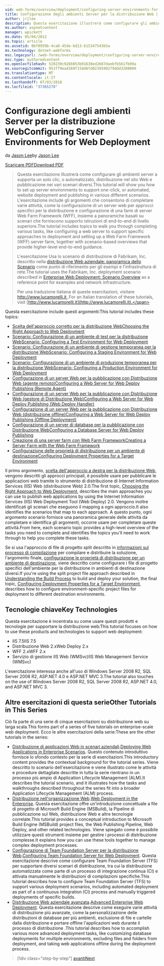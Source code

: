 ```yaml
---
uid: web-forms/overview/deployment/configuring-server-environments-for-web-deployment/configuring-server-environments-for-web-deployment
title: Configurazione degli ambienti Server per la distribuzione Web | Microsoft Docs
author: jrjlee
description: Questa esercitazione illustrerà come configurare gli ambienti server supporta un solo clic, o automatizzato, distribuzione nel sito Web e pubblicazione dei vari dello scenario diverse...
ms.author: aspnetcontent
manager: wpickett
ms.date: 05/04/2012
ms.topic: article
ms.assetid: 0bf0959b-4ca8-45de-bd13-b15347543b5a
ms.technology: dotnet-webforms
msc.legacyurl: /web-forms/overview/deployment/configuring-server-environments-for-web-deployment/configuring-server-environments-for-web-deployment
msc.type: authoredcontent
ms.openlocfilehash: 520239c926b853b91638ed2687daebfb561fb99a
ms.sourcegitcommit: 953ff9ea4369f154d6fd0239599279ddd3280009
ms.translationtype: MT
ms.contentlocale: it-IT
ms.lasthandoff: 07/03/2018
ms.locfileid: "37365270"
---
```

<a name="configuring-server-environments-for-web-deployment"></a><span data-ttu-id="72c4f-103">Configurazione degli ambienti Server per la distribuzione Web</span><span class="sxs-lookup"><span data-stu-id="72c4f-103">Configuring Server Environments for Web Deployment</span></span>
====================
<span data-ttu-id="72c4f-104">da [Jason Lee](https://github.com/jrjlee)</span><span class="sxs-lookup"><span data-stu-id="72c4f-104">by [Jason Lee](https://github.com/jrjlee)</span></span>

[<span data-ttu-id="72c4f-105">Scaricare PDF</span><span class="sxs-lookup"><span data-stu-id="72c4f-105">Download PDF</span></span>](https://msdnshared.blob.core.windows.net/media/MSDNBlogsFS/prod.evol.blogs.msdn.com/CommunityServer.Blogs.Components.WeblogFiles/00/00/00/63/56/8130.DeployingWebAppsInEnterpriseScenarios.pdf)

> <span data-ttu-id="72c4f-106">Questa esercitazione illustrerà come configurare gli ambienti server a supporta un solo clic, o automatizzato, distribuzione nel sito Web e pubblicazione nei vari scenari diversi.</span><span class="sxs-lookup"><span data-stu-id="72c4f-106">This tutorial will show you how to set up server environments to support one-click, or automated, website deployment and publishing in various different scenarios.</span></span> <span data-ttu-id="72c4f-107">L'esercitazione include gli argomenti che consentono di completare varie attività, come la configurazione di un server web per approcci specifici per la distribuzione e configurazione di una farm di server Web Farm Framework (WFF), insieme a panoramiche basati su scenari che forniscono supporto istruzioni di end-to-end di livello superiore.</span><span class="sxs-lookup"><span data-stu-id="72c4f-107">The tutorial includes topics to walk you through completing various tasks, like configuring a web server to support specific approaches to deployment and setting up a Web Farm Framework (WFF) server farm, together with scenario-based overviews that provide higher-level end-to-end guidance.</span></span>
> 
> <span data-ttu-id="72c4f-108">L'esercitazione Usa lo scenario di distribuzione di Fabrikam, Inc. descritto nella [distribuzione Web aziendale: panoramica dello Scenario](../deploying-web-applications-in-enterprise-scenarios/enterprise-web-deployment-scenario-overview.md) come punto di riferimento per gli esempi e l'infrastruttura di rete.</span><span class="sxs-lookup"><span data-stu-id="72c4f-108">The tutorial uses the Fabrikam, Inc. deployment scenario described in [Enterprise Web Deployment: Scenario Overview](../deploying-web-applications-in-enterprise-scenarios/enterprise-web-deployment-scenario-overview.md) as a reference point for examples and network infrastructure.</span></span>
> 
> <span data-ttu-id="72c4f-109">Per una traduzione italiana di queste esercitazioni, visitare [ http://www.lucamorelli.it ](http://www.lucamorelli.it).</span><span class="sxs-lookup"><span data-stu-id="72c4f-109">For an Italian translation of these tutorials, visit [http://www.lucamorelli.it](http://www.lucamorelli.it).</span></span>


<span data-ttu-id="72c4f-110">Questa esercitazione include questi argomenti:</span><span class="sxs-lookup"><span data-stu-id="72c4f-110">This tutorial includes these topics:</span></span>

- [<span data-ttu-id="72c4f-111">Scelta dell'approccio corretto per la distribuzione Web</span><span class="sxs-lookup"><span data-stu-id="72c4f-111">Choosing the Right Approach to Web Deployment</span></span>](choosing-the-right-approach-to-web-deployment.md)
- [<span data-ttu-id="72c4f-112">Scenario: Configurazione di un ambiente di test per la distribuzione Web</span><span class="sxs-lookup"><span data-stu-id="72c4f-112">Scenario: Configuring a Test Environment for Web Deployment</span></span>](scenario-configuring-a-test-environment-for-web-deployment.md)
- [<span data-ttu-id="72c4f-113">Scenario: Configurazione di un ambiente di gestione temporanea per la distribuzione Web</span><span class="sxs-lookup"><span data-stu-id="72c4f-113">Scenario: Configuring a Staging Environment for Web Deployment</span></span>](scenario-configuring-a-staging-environment-for-web-deployment.md)
- [<span data-ttu-id="72c4f-114">Scenario: Configurazione di un ambiente di produzione temporanea per la distribuzione Web</span><span class="sxs-lookup"><span data-stu-id="72c4f-114">Scenario: Configuring a Production Environment for Web Deployment</span></span>](scenario-configuring-a-production-environment-for-web-deployment.md)
- [<span data-ttu-id="72c4f-115">Configurazione di un server Web per la pubblicazione con Distribuzione Web (agente remoto)</span><span class="sxs-lookup"><span data-stu-id="72c4f-115">Configuring a Web Server for Web Deploy Publishing (Remote Agent)</span></span>](configuring-a-web-server-for-web-deploy-publishing-remote-agent.md)
- [<span data-ttu-id="72c4f-116">Configurazione di un server Web per la pubblicazione con Distribuzione Web (gestore di Distribuzione Web)</span><span class="sxs-lookup"><span data-stu-id="72c4f-116">Configuring a Web Server for Web Deploy Publishing (Web Deploy Handler)</span></span>](configuring-a-web-server-for-web-deploy-publishing-web-deploy-handler.md)
- [<span data-ttu-id="72c4f-117">Configurazione di un server Web per la pubblicazione con Distribuzione Web (distribuzione offline)</span><span class="sxs-lookup"><span data-stu-id="72c4f-117">Configuring a Web Server for Web Deploy Publishing (Offline Deployment)</span></span>](configuring-a-web-server-for-web-deploy-publishing-offline-deployment.md)
- [<span data-ttu-id="72c4f-118">Configurazione di un server di database per la pubblicazione con Distribuzione Web</span><span class="sxs-lookup"><span data-stu-id="72c4f-118">Configuring a Database Server for Web Deploy Publishing</span></span>](configuring-a-database-server-for-web-deploy-publishing.md)
- [<span data-ttu-id="72c4f-119">Creazione di una server farm con Web Farm Framework</span><span class="sxs-lookup"><span data-stu-id="72c4f-119">Creating a Server Farm with the Web Farm Framework</span></span>](creating-a-server-farm-with-the-web-farm-framework.md)
- [<span data-ttu-id="72c4f-120">Configurazione delle proprietà di distribuzione per un ambiente di destinazione</span><span class="sxs-lookup"><span data-stu-id="72c4f-120">Configuring Deployment Properties for a Target Environment</span></span>](configuring-deployment-properties-for-a-target-environment.md)

<span data-ttu-id="72c4f-121">Il primo argomento, [scelta dell'approccio a destra per la distribuzione Web](choosing-the-right-approach-to-web-deployment.md), vengono descritti gli approcci principali, è possibile usare per pubblicare le applicazioni web tramite lo strumento di distribuzione di Internet Information Services (IIS) Web (distribuzione Web) 2.0.</span><span class="sxs-lookup"><span data-stu-id="72c4f-121">The first topic, [Choosing the Right Approach to Web Deployment](choosing-the-right-approach-to-web-deployment.md), describes the main approaches you can use to publish web applications by using the Internet Information Services (IIS) Web Deployment Tool (Web Deploy) 2.0.</span></span> <span data-ttu-id="72c4f-122">Vengono inoltre identificati gli scenari che eseguono il mapping a ogni approccio.</span><span class="sxs-lookup"><span data-stu-id="72c4f-122">It also identifies the scenarios that map to each approach.</span></span> <span data-ttu-id="72c4f-123">A questo punto, ogni argomento scenario fornisce una panoramica generale delle attività da completare e identifica gli argomenti, occorre usare per completare queste attività.</span><span class="sxs-lookup"><span data-stu-id="72c4f-123">From here, each scenario topic provides a high-level overview of the tasks you need to complete and identifies the topics you'll need to work through to help you complete these tasks.</span></span>

<span data-ttu-id="72c4f-124">Se si usa l'approccio di file di progetto split descritto in [informazioni sul processo di compilazione](../web-deployment-in-the-enterprise/understanding-the-build-process.md) per compilare e distribuire la soluzione, l'argomento finale, [configurazione le proprietà di distribuzione per un ambiente di destinazione](configuring-deployment-properties-for-a-target-environment.md), viene descritto come configurare i file di progetto specifici dell'ambiente per la distribuzione in ambienti di destinazione diversi.</span><span class="sxs-lookup"><span data-stu-id="72c4f-124">If you're using the split project file approach described in [Understanding the Build Process](../web-deployment-in-the-enterprise/understanding-the-build-process.md) to build and deploy your solution, the final topic, [Configuring Deployment Properties for a Target Environment](configuring-deployment-properties-for-a-target-environment.md), describes how to configure environment-specific project files for deployment to different destination environments.</span></span>

## <a name="key-technologies"></a><span data-ttu-id="72c4f-125">Tecnologie chiave</span><span class="sxs-lookup"><span data-stu-id="72c4f-125">Key Technologies</span></span>

<span data-ttu-id="72c4f-126">Questa esercitazione è incentrata su come usare questi prodotti e tecnologie per supportare la distribuzione web:</span><span class="sxs-lookup"><span data-stu-id="72c4f-126">This tutorial focuses on how to use these products and technologies to support web deployment:</span></span>

- <span data-ttu-id="72c4f-127">IIS 7.5</span><span class="sxs-lookup"><span data-stu-id="72c4f-127">IIS 7.5</span></span>
- <span data-ttu-id="72c4f-128">Distribuzione Web 2.x</span><span class="sxs-lookup"><span data-stu-id="72c4f-128">Web Deploy 2.x</span></span>
- <span data-ttu-id="72c4f-129">WFF 2.x</span><span class="sxs-lookup"><span data-stu-id="72c4f-129">WFF 2.x</span></span>
- <span data-ttu-id="72c4f-130">Servizio di gestione IIS Web (WMSvc)</span><span class="sxs-lookup"><span data-stu-id="72c4f-130">IIS Web Management Service (WMSvc)</span></span>

<span data-ttu-id="72c4f-131">L'esercitazione interessa anche all'uso di Windows Server 2008 R2, SQL Server 2008 R2, ASP.NET 4.0 e ASP.NET MVC 3.</span><span class="sxs-lookup"><span data-stu-id="72c4f-131">The tutorial also touches on the use of Windows Server 2008 R2, SQL Server 2008 R2, ASP.NET 4.0, and ASP.NET MVC 3.</span></span>

## <a name="other-tutorials-in-this-series"></a><span data-ttu-id="72c4f-132">Altre esercitazioni di questa serie</span><span class="sxs-lookup"><span data-stu-id="72c4f-132">Other Tutorials in This Series</span></span>

<span data-ttu-id="72c4f-133">Ciò fa parte di una serie di cinque esercitazioni su distribuzione web su larga scala.</span><span class="sxs-lookup"><span data-stu-id="72c4f-133">This forms part of a series of five tutorials on enterprise-scale web deployment.</span></span> <span data-ttu-id="72c4f-134">Ecco le altre esercitazioni della serie:</span><span class="sxs-lookup"><span data-stu-id="72c4f-134">These are the other tutorials in the series:</span></span>

- <span data-ttu-id="72c4f-135">[Distribuzione di applicazioni Web in scenari aziendali](../deploying-web-applications-in-enterprise-scenarios/deploying-web-applications-in-enterprise-scenarios.md).</span><span class="sxs-lookup"><span data-stu-id="72c4f-135">[Deploying Web Applications in Enterprise Scenarios](../deploying-web-applications-in-enterprise-scenarios/deploying-web-applications-in-enterprise-scenarios.md).</span></span> <span data-ttu-id="72c4f-136">Questo contenuto introduttivo fornisce lo sfondo contesto per la serie di esercitazioni.</span><span class="sxs-lookup"><span data-stu-id="72c4f-136">This introductory content provides the contextual background for the tutorial series.</span></span> <span data-ttu-id="72c4f-137">Viene descritto lo scenario dell'esercitazione e viene illustrato come le attività e procedure dettagliate descritte in tutta la serie rientrano in un processo più ampio di Application Lifecycle Management (ALM).</span><span class="sxs-lookup"><span data-stu-id="72c4f-137">It describes the tutorial scenario, and it illustrates how the tasks and walkthroughs described throughout the series fit into a broader Application Lifecycle Management (ALM) process.</span></span>
- <span data-ttu-id="72c4f-138">[Distribuzione nell'organizzazione Web](../web-deployment-in-the-enterprise/web-deployment-in-the-enterprise.md).</span><span class="sxs-lookup"><span data-stu-id="72c4f-138">[Web Deployment in the Enterprise](../web-deployment-in-the-enterprise/web-deployment-in-the-enterprise.md).</span></span> <span data-ttu-id="72c4f-139">Questa esercitazione offre un'introduzione concettuale a file di progetto di Microsoft Build Engine (MSBuild), la Pipeline di pubblicazione sul Web, distribuzione Web e altre tecnologie correlate.</span><span class="sxs-lookup"><span data-stu-id="72c4f-139">This tutorial provides a conceptual introduction to Microsoft Build Engine (MSBuild) project files, the Web Publishing Pipeline, Web Deploy, and other related technologies.</span></span> <span data-ttu-id="72c4f-140">Viene spiegato come è possibile utilizzare questi strumenti insieme per gestire i processi di distribuzione complesse.</span><span class="sxs-lookup"><span data-stu-id="72c4f-140">It explains how you can use these tools together to manage complex deployment processes.</span></span>
- <span data-ttu-id="72c4f-141">[Configurazione di Team Foundation Server per la distribuzione Web](../configuring-team-foundation-server-for-web-deployment/configuring-team-foundation-server-for-web-deployment.md).</span><span class="sxs-lookup"><span data-stu-id="72c4f-141">[Configuring Team Foundation Server for Web Deployment](../configuring-team-foundation-server-for-web-deployment/configuring-team-foundation-server-for-web-deployment.md).</span></span> <span data-ttu-id="72c4f-142">Questa esercitazione descrive come configurare Team Foundation Server (TFS) per supportare diversi scenari di distribuzione, tra cui la distribuzione automatizzata come parte di un processo di integrazione continua (CI) e attivata manualmente le distribuzioni di compilazioni specifiche.</span><span class="sxs-lookup"><span data-stu-id="72c4f-142">This tutorial describes how to configure Team Foundation Server (TFS) to support various deployment scenarios, including automated deployment as part of a continuous integration (CI) process and manually triggered deployments of specific builds.</span></span>
- <span data-ttu-id="72c4f-143">[Distribuzione Web aziendale avanzata](../advanced-enterprise-web-deployment/advanced-enterprise-web-deployment.md).</span><span class="sxs-lookup"><span data-stu-id="72c4f-143">[Advanced Enterprise Web Deployment](../advanced-enterprise-web-deployment/advanced-enterprise-web-deployment.md).</span></span> <span data-ttu-id="72c4f-144">Questa esercitazione descrive come eseguire varie attività di distribuzione più avanzate, come la personalizzazione delle distribuzioni di database per più ambienti, esclusione di file e cartelle dalla distribuzione e portare offline l'applicazioni web durante il processo di distribuzione .</span><span class="sxs-lookup"><span data-stu-id="72c4f-144">This tutorial describes how to accomplish various more advanced deployment tasks, like customizing database deployments for multiple environments, excluding files and folders from deployment, and taking web applications offline during the deployment process.</span></span>

> [!div class="step-by-step"]
> [<span data-ttu-id="72c4f-145">avanti</span><span class="sxs-lookup"><span data-stu-id="72c4f-145">Next</span></span>](choosing-the-right-approach-to-web-deployment.md)
